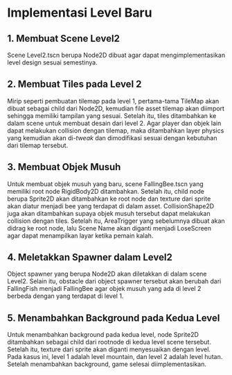 # Implementasi Level Baru
## 1. Membuat Scene Level2
Scene Level2.tscn berupa Node2D dibuat agar dapat mengimplementasikan level design sesuai semestinya.

## 2. Membuat Tiles pada Level 2
Mirip seperti pembuatan tilemap pada level 1, pertama-tama TileMap akan dibuat sebagai child dari Node2D, kemudian file asset tilemap akan diimport sehingga memiliki tampilan yang sesuai. Setelah itu, tiles ditambahkan ke dalam scene untuk membuat desain dari level 2. Agar player dan objek lain dapat melakukan collision dengan tilemap, maka ditambahkan layer physics yang kemudian akan di-_tweak_ dan dimodifikasi sesuai dengan kebutuhan dari tilemap tersebut.

## 3. Membuat Objek Musuh
Untuk membuat objek musuh yang baru, scene FallingBee.tscn yang memiliki root node RigidBody2D ditambahkan. Setelah itu, child node berupa Sprite2D akan ditambahkan ke root node dan texture dari sprite akan diatur menjadi bee yang terdapat di dalam asset. CollisionShape2D juga akan ditambahkan supaya objek musuh tersebut dapat melakukan collision dengan tiles. Setelah itu, AreaTrigger yang sebelumnya dibuat akan didrag ke root node, lalu Scene Name akan diganti menjadi LoseScreen agar dapat menampilkan layar ketika pemain kalah.

## 4. Meletakkan Spawner dalam Level2
Object spawner yang berupa Node2D akan diletakkan di dalam scene Level2. Selain itu, obstacle dari object spawner tersebut akan berubah dari FallingFish menjadi FallingBee agar objek musuh yang ada di level 2 berbeda dengan yang terdapat di level 1.

## 5. Menambahkan Background pada Kedua Level
Untuk menambahkan background pada kedua level, node Sprite2D ditambahkan sebagai child dari rootnode di kedua level scene tersebut. Setelah itu, texture dari sprite akan diganti menyesuaikan dengan level. Pada kasus ini, level 1 adalah level mountain, dan level 2 adalah level hutan. Setelah menambahkan background, game selesai diimplementasikan.